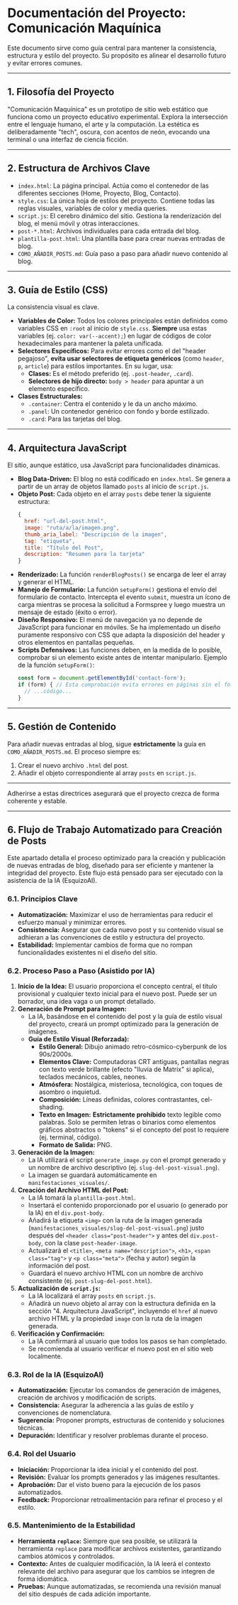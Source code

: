 # Documentación del Proyecto: Comunicación Maquínica

Este documento sirve como guía central para mantener la consistencia, estructura y estilo del proyecto. Su propósito es alinear el desarrollo futuro y evitar errores comunes.

---

## 1. Filosofía del Proyecto

"Comunicación Maquínica" es un prototipo de sitio web estático que funciona como un proyecto educativo experimental. Explora la intersección entre el lenguaje humano, el arte y la computación. La estética es deliberadamente "tech", oscura, con acentos de neón, evocando una terminal o una interfaz de ciencia ficción.

---

## 2. Estructura de Archivos Clave

-   `index.html`: La página principal. Actúa como el contenedor de las diferentes secciones (Home, Proyecto, Blog, Contacto).
-   `style.css`: La única hoja de estilos del proyecto. Contiene todas las reglas visuales, variables de color y media queries.
-   `script.js`: El cerebro dinámico del sitio. Gestiona la renderización del blog, el menú móvil y otras interacciones.
-   `post-*.html`: Archivos individuales para cada entrada del blog.
-   `plantilla-post.html`: Una plantilla base para crear nuevas entradas de blog.
-   `COMO_AÑADIR_POSTS.md`: Guía paso a paso para añadir nuevo contenido al blog.

---

## 3. Guía de Estilo (CSS)

La consistencia visual es clave.

-   **Variables de Color:** Todos los colores principales están definidos como variables CSS en `:root` al inicio de `style.css`. **Siempre** usa estas variables (ej. `color: var(--accent);`) en lugar de códigos de color hexadecimales para mantener la paleta unificada.
-   **Selectores Específicos:** Para evitar errores como el del "header pegajoso", **evita usar selectores de etiqueta genéricos** (como `header`, `p`, `article`) para estilos importantes. En su lugar, usa:
    -   **Clases:** Es el método preferido (ej. `.post-header`, `.card`).
    -   **Selectores de hijo directo:** `body > header` para apuntar a un elemento específico.
-   **Clases Estructurales:**
    -   `.container`: Centra el contenido y le da un ancho máximo.
    -   `.panel`: Un contenedor genérico con fondo y borde estilizado.
    -   `.card`: Para las tarjetas del blog.

---

## 4. Arquitectura JavaScript

El sitio, aunque estático, usa JavaScript para funcionalidades dinámicas.

-   **Blog Data-Driven:** El blog no está codificado en `index.html`. Se genera a partir de un array de objetos llamado `posts` al inicio de `script.js`.
-   **Objeto Post:** Cada objeto en el array `posts` debe tener la siguiente estructura:
    ```javascript
    {
      href: "url-del-post.html",
      image: "ruta/a/la/imagen.png",
      thumb_aria_label: "Descripción de la imagen",
      tag: "etiqueta",
      title: "Título del Post",
      description: "Resumen para la tarjeta"
    }
    ```
-   **Renderizado:** La función `renderBlogPosts()` se encarga de leer el array y generar el HTML.
-   **Manejo de Formulario:** La función `setupForm()` gestiona el envío del formulario de contacto. Intercepta el evento `submit`, muestra un ícono de carga mientras se procesa la solicitud a Formspree y luego muestra un mensaje de estado (éxito o error).
-   **Diseño Responsivo:** El menú de navegación ya no depende de JavaScript para funcionar en móviles. Se ha implementado un diseño puramente responsivo con CSS que adapta la disposición del header y otros elementos en pantallas pequeñas.
-   **Scripts Defensivos:** Las funciones deben, en la medida de lo posible, comprobar si un elemento existe antes de intentar manipularlo. Ejemplo de la función `setupForm()`:
    ```javascript
    const form = document.getElementById('contact-form');
    if (form) { // Esta comprobación evita errores en páginas sin el formulario
      // ...código...
    }
    ```

---

## 5. Gestión de Contenido

Para añadir nuevas entradas al blog, sigue **estrictamente** la guía en `COMO_AÑADIR_POSTS.md`. El proceso siempre es:
1.  Crear el nuevo archivo `.html` del post.
2.  Añadir el objeto correspondiente al array `posts` en `script.js`.

---

Adherirse a estas directrices asegurará que el proyecto crezca de forma coherente y estable.

---

## 6. Flujo de Trabajo Automatizado para Creación de Posts

Este apartado detalla el proceso optimizado para la creación y publicación de nuevas entradas de blog, diseñado para ser eficiente y mantener la integridad del proyecto. Este flujo está pensado para ser ejecutado con la asistencia de la IA (EsquizoAI).

### 6.1. Principios Clave

-   **Automatización:** Maximizar el uso de herramientas para reducir el esfuerzo manual y minimizar errores.
-   **Consistencia:** Asegurar que cada nuevo post y su contenido visual se adhieran a las convenciones de estilo y estructura del proyecto.
-   **Estabilidad:** Implementar cambios de forma que no rompan funcionalidades existentes ni el diseño del sitio.

### 6.2. Proceso Paso a Paso (Asistido por IA)

1.  **Inicio de la Idea:** El usuario proporciona el concepto central, el título provisional y cualquier texto inicial para el nuevo post. Puede ser un borrador, una idea vaga o un prompt detallado.
2.  **Generación de Prompt para Imagen:**
    -   La IA, basándose en el contenido del post y la guía de estilo visual del proyecto, creará un prompt optimizado para la generación de imágenes.
    -   **Guía de Estilo Visual (Reforzada):**
        -   **Estilo General:** Dibujo animado retro-cósmico-cyberpunk de los 90s/2000s.
        -   **Elementos Clave:** Computadoras CRT antiguas, pantallas negras con texto verde brillante (efecto "lluvia de Matrix" si aplica), teclados mecánicos, cables, neones.
        -   **Atmósfera:** Nostálgica, misteriosa, tecnológica, con toques de asombro o inquietud.
        -   **Composición:** Líneas definidas, colores contrastantes, cel-shading.
        -   **Texto en Imagen:** **Estrictamente prohibido** texto legible como palabras. Solo se permiten letras o binarios como elementos gráficos abstractos o "tokens" si el concepto del post lo requiere (ej. terminal, código).
        -   **Formato de Salida:** PNG.
3.  **Generación de la Imagen:**
    -   La IA utilizará el script `generate_image.py` con el prompt generado y un nombre de archivo descriptivo (ej. `slug-del-post-visual.png`).
    -   La imagen se guardará automáticamente en `manifestaciones_visuales/`.
4.  **Creación del Archivo HTML del Post:**
    -   La IA tomará la `plantilla-post.html`.
    -   Insertará el contenido proporcionado por el usuario (o generado por la IA) en el `div.post-body`.
    -   Añadirá la etiqueta `<img>` con la ruta de la imagen generada (`manifestaciones_visuales/slug-del-post-visual.png`) justo después del `<header class="post-header">` y antes del `div.post-body`, con la clase `post-header-image`.
    -   Actualizará el `<title>`, `<meta name="description">`, `<h1>`, `<span class="tag">` y `<p class="meta">` (fecha y autor) según la información del post.
    -   Guardará el nuevo archivo HTML con un nombre de archivo consistente (ej. `post-slug-del-post.html`).
5.  **Actualización de `script.js`:**
    -   La IA localizará el array `posts` en `script.js`.
    -   Añadirá un nuevo objeto al array con la estructura definida en la sección "4. Arquitectura JavaScript", incluyendo el `href` al nuevo archivo HTML y la propiedad `image` con la ruta de la imagen generada.
6.  **Verificación y Confirmación:**
    -   La IA confirmará al usuario que todos los pasos se han completado.
    -   Se recomienda al usuario verificar el nuevo post en el sitio web localmente.

### 6.3. Rol de la IA (EsquizoAI)

-   **Automatización:** Ejecutar los comandos de generación de imágenes, creación de archivos y modificación de scripts.
-   **Consistencia:** Asegurar la adherencia a las guías de estilo y convenciones de nomenclatura.
-   **Sugerencia:** Proponer prompts, estructuras de contenido y soluciones técnicas.
-   **Depuración:** Identificar y resolver problemas durante el proceso.

### 6.4. Rol del Usuario

-   **Iniciación:** Proporcionar la idea inicial y el contenido del post.
-   **Revisión:** Evaluar los prompts generados y las imágenes resultantes.
-   **Aprobación:** Dar el visto bueno para la ejecución de los pasos automatizados.
-   **Feedback:** Proporcionar retroalimentación para refinar el proceso y el estilo.

### 6.5. Mantenimiento de la Estabilidad

-   **Herramienta `replace`:** Siempre que sea posible, se utilizará la herramienta `replace` para modificar archivos existentes, garantizando cambios atómicos y controlados.
-   **Contexto:** Antes de cualquier modificación, la IA leerá el contexto relevante del archivo para asegurar que los cambios se integren de forma idiomática.
-   **Pruebas:** Aunque automatizadas, se recomienda una revisión manual del sitio después de cada adición importante.
